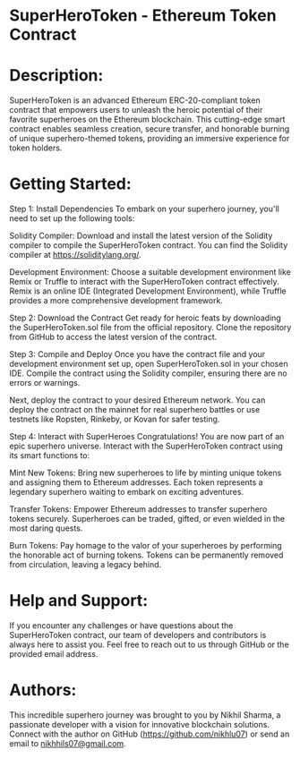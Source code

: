 # SuperHeroToken - Ethereum Token Contract

# Description:
SuperHeroToken is an advanced Ethereum ERC-20-compliant token contract that empowers users to unleash the heroic potential of their favorite superheroes on the Ethereum blockchain. This cutting-edge smart contract enables seamless creation, secure transfer, and honorable burning of unique superhero-themed tokens, providing an immersive experience for token holders.

# Getting Started:

Step 1: Install Dependencies
To embark on your superhero journey, you'll need to set up the following tools:

Solidity Compiler: Download and install the latest version of the Solidity compiler to compile the SuperHeroToken contract. You can find the Solidity compiler at https://soliditylang.org/.

Development Environment: Choose a suitable development environment like Remix or Truffle to interact with the SuperHeroToken contract effectively. Remix is an online IDE (Integrated Development Environment), while Truffle provides a more comprehensive development framework.

Step 2: Download the Contract
Get ready for heroic feats by downloading the SuperHeroToken.sol file from the official repository. Clone the repository from GitHub to access the latest version of the contract.

Step 3: Compile and Deploy
Once you have the contract file and your development environment set up, open SuperHeroToken.sol in your chosen IDE. Compile the contract using the Solidity compiler, ensuring there are no errors or warnings.

Next, deploy the contract to your desired Ethereum network. You can deploy the contract on the mainnet for real superhero battles or use testnets like Ropsten, Rinkeby, or Kovan for safer testing.

Step 4: Interact with SuperHeroes
Congratulations! You are now part of an epic superhero universe. Interact with the SuperHeroToken contract using its smart functions to:

Mint New Tokens: Bring new superheroes to life by minting unique tokens and assigning them to Ethereum addresses. Each token represents a legendary superhero waiting to embark on exciting adventures.

Transfer Tokens: Empower Ethereum addresses to transfer superhero tokens securely. Superheroes can be traded, gifted, or even wielded in the most daring quests.

Burn Tokens: Pay homage to the valor of your superheroes by performing the honorable act of burning tokens. Tokens can be permanently removed from circulation, leaving a legacy behind.

# Help and Support:
If you encounter any challenges or have questions about the SuperHeroToken contract, our team of developers and contributors is always here to assist you. Feel free to reach out to us through GitHub or the provided email address.

# Authors:
This incredible superhero journey was brought to you by Nikhil Sharma, a passionate developer with a vision for innovative blockchain solutions. Connect with the author on GitHub (https://github.com/nikhlu07) or send an email to nikhhils07@gmail.com.
